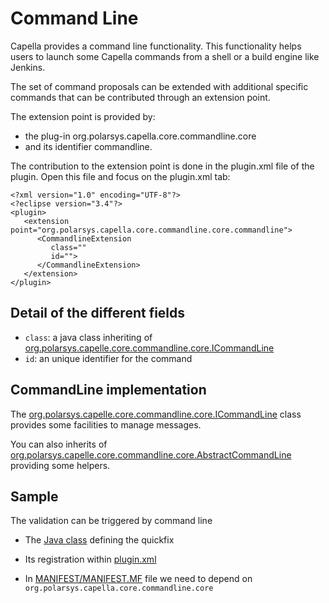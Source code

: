 # Command Line

Capella provides a command line functionality. This functionality helps users to launch some Capella commands from a shell or a build engine like Jenkins.

The set of command proposals can be extended with additional specific commands that can be contributed through an extension point. 

The extension point is provided by:

* the plug-in org.polarsys.capella.core.commandline.core
* and its identifier commandline.

The contribution to the extension point is done in the plugin.xml file of the plugin. Open this file and focus on the plugin.xml tab:

```
<?xml version="1.0" encoding="UTF-8"?>
<?eclipse version="3.4"?>
<plugin>
   <extension point="org.polarsys.capella.core.commandline.core.commandline">
      <CommandlineExtension
         class=""
         id="">
      </CommandlineExtension>
   </extension>
</plugin>
```

## Detail of the different fields

* `class`: a java class inheriting of [org.polarsys.capelle.core.commandline.core.ICommandLine](https://github.com/eclipse-capella/capella/blob/master/core/plugins/org.polarsys.capella.core.commandline.core/src/org/polarsys/capella/core/commandline/core/ICommandLine.java)
* `id`: an unique identifier for the command

## CommandLine implementation

The [org.polarsys.capelle.core.commandline.core.ICommandLine](https://github.com/eclipse-capella/capella/blob/master/core/plugins/org.polarsys.capella.core.commandline.core/src/org/polarsys/capella/core/commandline/core/ICommandLine.java) class provides some facilities to manage messages.

You can also inherits of  [org.polarsys.capelle.core.commandline.core.AbstractCommandLine](https://github.com/eclipse-capella/capella/blob/master/core/plugins/org.polarsys.capella.core.commandline.core/src/org/polarsys/capella/core/commandline/core/AbstractCommandLine.java) providing some helpers.

## Sample

The validation can be triggered by command line

* The [Java class](https://github.com/eclipse-capella/capella/blob/master/core/plugins/org.polarsys.capella.core.validation.commandline/src/org/polarsys/capella/core/validation/commandline/ValidationCommandLine.java) defining the quickfix

* Its registration within [plugin.xml](https://github.com/eclipse-capella/capella/blob/c55af03da4a1e2ba1aa1cc78632a365fc4fc3e51/core/plugins/org.polarsys.capella.core.validation.commandline/plugin.xml#L14)

* In [MANIFEST/MANIFEST.MF](https://github.com/eclipse-capella/capella/blob/c55af03da4a1e2ba1aa1cc78632a365fc4fc3e51/core/plugins/org.polarsys.capella.core.validation.commandline/META-INF/MANIFEST.MF#L9) file we need to depend on `org.polarsys.capella.core.commandline.core`

